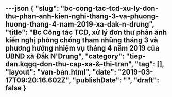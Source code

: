 ---json
{
    "slug": "bc-cong-tac-tcd-xu-ly-don-thu-phan-anh-kien-nghi-thang-3-va-phuong-huong-thang-4-nam-2019-xa-dak-n-drung",
    "title": "Bc Công tác TCD, xử lý đơn thư phản ánh kiến nghị phòng chống tham nhũng tháng 3 và phương hướng nhiệm vụ tháng 4 năm 2019 của UBND xã  Đắk N'Drung",
    "category": "tiep-dan.kqgq-don-thu-cap-xa-&-thi-tran",
    "tag": [],
    "layout": "van-ban.html",
    "date": "2019-03-17T09:20:16.602Z",
    "publishDate": "",
    "draft": false
}
---
